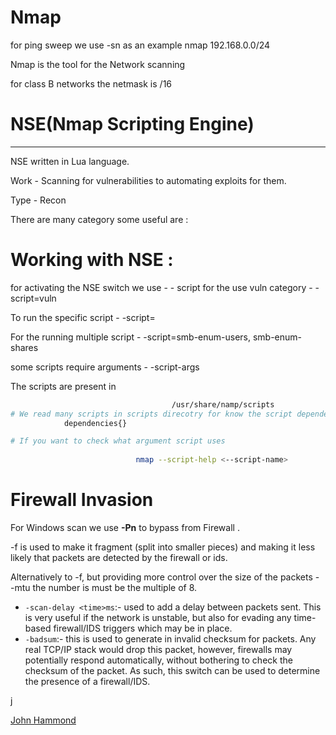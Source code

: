 # Nmap

for ping sweep we use -sn as an example nmap 192.168.0.0/24

Nmap is the tool for the Network scanning

for class B networks the netmask is /16

# NSE(Nmap Scripting Engine)

____________________________________________________________

NSE written in Lua language. 

Work - Scanning for vulnerabilities to automating exploits for them.

Type - Recon

There are many category some useful are :

# Working with NSE :

for activating the NSE switch we use   - - script for the use vuln category  - -script=vuln

To run the specific script  - -script=<specific-script>

For the running multiple script   - -script=smb-enum-users, smb-enum-shares

some scripts require arguments     - -script-args 

The scripts are present in

```bash
									/usr/share/namp/scripts
# We read many scripts in scripts direcotry for know the script dependencies look at the 
	        dependencies{} 

# If you want to check what argument script uses
	 
							nmap --script-help <--script-name>
```

# **Firewall Invasion**

For Windows scan we use **-Pn** to bypass from Firewall .

-f is used to make it fragment (split into smaller pieces)  and making it less likely that packets are detected by the firewall or ids.

Alternatively to -f, but providing more control over the size of the packets - -mtu <number> the number is must be the multiple of 8.

- `-scan-delay <time>ms`:- used to add a delay between packets sent. This is very useful if the network is unstable, but also for evading any time-based firewall/IDS triggers which may be in place.
- `-badsum`:- this is used to generate in invalid checksum for packets. Any real TCP/IP stack would drop this packet, however, firewalls may potentially respond automatically, without bothering to check the checksum of the packet. As such, this switch can be used to determine the presence of a firewall/IDS.

j

[John Hammond](Nmap%208a7e82d7840b4a5197fa5fb9d2a17466/John%20Hammond%20e7204ba9d62d4fceb2ee6eab906b5857.md)